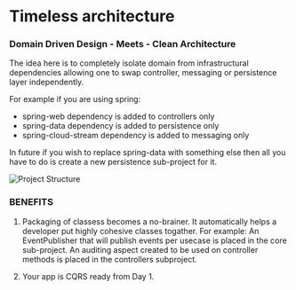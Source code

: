 # Timeless architecture 
### Domain Driven Design - Meets - Clean Architecture

The idea here is to completely isolate domain from infrastructural dependencies allowing one to swap controller, messaging or persistence layer independently.

For example if you are using spring:
- spring-web dependency is added to controllers only
- spring-data dependency is added to persistence only
- spring-cloud-stream dependency is added to messaging only
    
In future if you wish to replace spring-data with something else then all you have to do is create a new persistence sub-project for it.     

![Project Structure](https://raw.githubusercontent.com/sharmapankaj2512/timeless-architecture/master/project-structure.png)

### BENEFITS 

1. Packaging of classess becomes a no-brainer. It automatically helps a developer put highly cohesive classes togather.
For example: An EventPublisher that will publish events per usecase is placed in the core sub-project. An auditing aspect created to be used on controller methods is placed in the controllers subproject. 

2. Your app is CQRS ready from Day 1.
